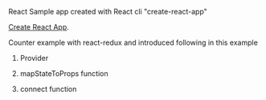 React Sample app created with React cli "create-react-app"


[Create React App](https://github.com/facebookincubator/create-react-app).

Counter example with react-redux and introduced following in this example

1) Provider

2) mapStateToProps function

3) connect function